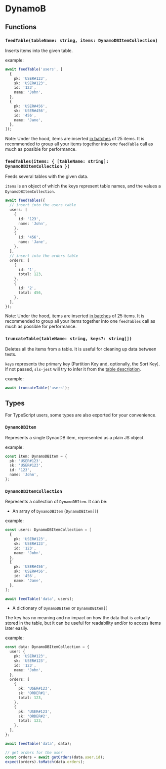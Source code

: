 # DynamoB

## Functions

### `feedTable(tableName: string, items: DynamoDBItemCollection)`

Inserts items into the given table.

example:

```typescript
await feedTable('users', [
  {
    pk: 'USER#123',
    sk: 'USER#123',
    id: '123',
    name: 'John',
  },
  {
    pk: 'USER#456',
    sk: 'USER#456',
    id: '456',
    name: 'Jane',
  },
]);
```

Note: Under the hood, items are inserted [in batches](https://docs.aws.amazon.com/amazondynamodb/latest/APIReference/API_BatchWriteItem.html) of 25 items. It is recommended to group all your items together into one `feedTable` call as much as possible for performance.

### `feedTables(items: { [tableName: string]: DynamoDBItemCollection })`

Feeds several tables with the given data.

`items` is an object of which the keys represent table names, and the values a `DynamoDBItemCollection`.

```typescript
await feedTables({
  // insert into the users table
  users: [
    {
      id: '123',
      name: 'John',
    },
    {
      id: '456',
      name: 'Jane',
    },
  ],
  // insert into the orders table
  orders: [
    {
      id: '1',
      total: 123,
    },
    {
      id: '2',
      total: 456,
    },
  ],
});
```

Note: Under the hood, items are inserted [in batches](https://docs.aws.amazon.com/amazondynamodb/latest/APIReference/API_BatchWriteItem.html) of 25 items. It is recommended to group all your items together into one `feedTables` call as much as possible for performance.

### `truncateTable(tableName: string, keys?: string[])`

Deletes all the items from a table. It is useful for cleaning up data between tests.

`keys` represents the primary key (Partition Key and, optionally, the Sort Key). If not passed, `sls-jest` will try to infer it from the [table description](https://docs.aws.amazon.com/amazondynamodb/latest/APIReference/API_DescribeTable.html).

example:

```typescript
await truncateTable('users');
```

## Types

For TypeScript users, some types are also exported for your convenience.

### `DynamoDBItem`

Represents a single DynaoDB item, represented as a plain JS object.

example:

```typescript
const item: DynamoDBItem = {
  pk: 'USER#123',
  sk: 'USER#123',
  id: '123',
  name: 'John',
};
```

### `DynamoDBItemCollection`

Represents a collection of `DynamoDBItem`. It can be:

- An array of `DynamoDBItem` (`DynamoDBItem[]`)

example:

```typescript
const users: DynamoDBItemCollection = [
  {
    pk: 'USER#123',
    sk: 'USER#123',
    id: '123',
    name: 'John',
  },
  {
    pk: 'USER#456',
    sk: 'USER#456',
    id: '456',
    name: 'Jane',
  },
];

await feedTable('data', users);
```

- A dictionary of `DynamoDBItem` or `DynamoDBItem[]`

The key has no meaning and no impact on how the data that is actually stored in the table, but it can be useful for readability and/or to access items later easily.

example:

```typescript
const data: DynamoDBItemCollection = {
  user: {
    pk: 'USER#123',
    sk: 'USER#123',
    id: '123',
    name: 'John',
  },
  orders: [
    {
      pk: 'USER#123',
      sk: 'ORDER#1',
      total: 123,
    },
    {
      pk: 'USER#123',
      sk: 'ORDER#2',
      total: 123,
    },
  ],
};

await feedTable('data', data);

// get orders for the user
const orders = await getOrders(data.user.id);
expect(orders).toMatch(data.orders);
```
